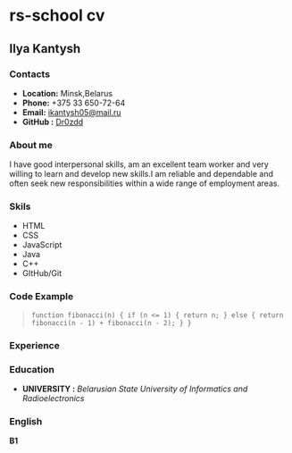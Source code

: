 # rs-school cv

## Ilya Kantysh

### Contacts
* **Location:** Minsk,Belarus
*  **Phone:** +375 33 650-72-64
* **Email:** ikantysh05@mail.ru
* **GitHub :** [Dr0zdd](https://github.com/Dr0zdd)

### About me
I have good interpersonal skills,
am an excellent team worker and
very willing to learn and develop
new skills.I am reliable and dependable
and often seek new responsibilities 
within a wide range of employment areas.

### Skils
* HTML
* CSS
* JavaScript
* Java
* C++
* GItHub/Git

### Code Example


>`function fibonacci(n) {
if (n <= 1) {
return n;
} else {
return fibonacci(n - 1) + fibonacci(n - 2);
}
}`

### Experience

### Education
* **UNIVERSITY :** *Belarusian State University of Informatics and Radioelectronics* 

### English
**B1**